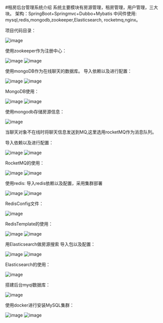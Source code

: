 #租房后台管理系统介绍
系统主要模块有房源管理，租房管理，用户管理，三大块。
架构：SpringBoot+Springmvc+Dubbo+Mybatis
中间件使用:
mysql,redis,mongodb,zookeeper,Elasticsearch,
rocketmq,nginx。

项目代码目录：

![image](https://github.com/forestsss/img-folder/blob/765e0538c4e0ac624d260ede6956cbc2c556b131/zu1.png)

使用zookeeper作为注册中心：

![image](https://github.com/forestsss/img-folder/blob/765e0538c4e0ac624d260ede6956cbc2c556b131/zu2.png)
![image](https://github.com/forestsss/img-folder/blob/765e0538c4e0ac624d260ede6956cbc2c556b131/zu3.png)

使用mongoDB作为在线聊天的数据库。
导入依赖以及进行配置：

![image](https://github.com/forestsss/img-folder/blob/765e0538c4e0ac624d260ede6956cbc2c556b131/zu4.png)
![image](https://github.com/forestsss/img-folder/blob/765e0538c4e0ac624d260ede6956cbc2c556b131/zu5.png)

MongoDB使用：

![image](https://github.com/forestsss/img-folder/blob/765e0538c4e0ac624d260ede6956cbc2c556b131/zu6.png)
![image](https://github.com/forestsss/img-folder/blob/765e0538c4e0ac624d260ede6956cbc2c556b131/zu7.png)

使用mongodb存储房源信息：

![image](https://github.com/forestsss/img-folder/blob/765e0538c4e0ac624d260ede6956cbc2c556b131/zu8.png)

当聊天对象不在线时将聊天信息发送到MQ,这里选用rocketMQ作为消息队列。

导入依赖以及进行配置：

![image](https://github.com/forestsss/img-folder/blob/765e0538c4e0ac624d260ede6956cbc2c556b131/zu9.png)
![image](https://github.com/forestsss/img-folder/blob/765e0538c4e0ac624d260ede6956cbc2c556b131/zu10.png)

RocketMQ的使用：

![image](https://github.com/forestsss/img-folder/blob/765e0538c4e0ac624d260ede6956cbc2c556b131/zu11.png)
![image](https://github.com/forestsss/img-folder/blob/765e0538c4e0ac624d260ede6956cbc2c556b131/zu12.png)

使用redis:
导入redis依赖以及配置，采用集群部署

![image](https://github.com/forestsss/img-folder/blob/765e0538c4e0ac624d260ede6956cbc2c556b131/zu13.png)
![image](https://github.com/forestsss/img-folder/blob/765e0538c4e0ac624d260ede6956cbc2c556b131/zu14.png)


RedisConfig文件：

![image](https://github.com/forestsss/img-folder/blob/765e0538c4e0ac624d260ede6956cbc2c556b131/zu15.png)

RedisTemplate的使用：

![image](https://github.com/forestsss/img-folder/blob/765e0538c4e0ac624d260ede6956cbc2c556b131/zu16.png)
![image](https://github.com/forestsss/img-folder/blob/765e0538c4e0ac624d260ede6956cbc2c556b131/zu17.png)

用Elasticsearch做房源搜索
导入包以及配置：

![image](https://github.com/forestsss/img-folder/blob/765e0538c4e0ac624d260ede6956cbc2c556b131/zu18.png)
![image](https://github.com/forestsss/img-folder/blob/765e0538c4e0ac624d260ede6956cbc2c556b131/zu19.png)

Elasticsearch的使用：

![image](https://github.com/forestsss/img-folder/blob/765e0538c4e0ac624d260ede6956cbc2c556b131/zu20.png)

搭建后台myql数据库：

![image](https://github.com/forestsss/img-folder/blob/765e0538c4e0ac624d260ede6956cbc2c556b131/zu21.png)

使用docker进行安装MySQL集群：

![image](https://github.com/forestsss/img-folder/blob/765e0538c4e0ac624d260ede6956cbc2c556b131/zu22.png)
![image](https://github.com/forestsss/img-folder/blob/765e0538c4e0ac624d260ede6956cbc2c556b131/zu23.png)
